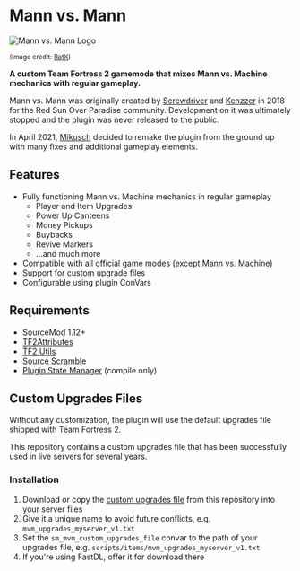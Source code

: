 # Mann vs. Mann

![Mann vs. Mann Logo](https://repository-images.githubusercontent.com/359592641/ec8bd400-b132-11eb-8ae7-bf0809723735)

<sub>(Image credit: [RatX](https://steamcommunity.com/profiles/76561198058574997))</sub>

**A custom Team Fortress 2 gamemode that mixes Mann vs. Machine mechanics with regular gameplay.**

Mann vs. Mann was originally created by [Screwdriver](https://github.com/ScrewdriverHyena) and [Kenzzer](https://github.com/Kenzzer) in 2018 for the Red Sun Over Paradise community.
Development on it was ultimately stopped and the plugin was never released to the public.

In April 2021, [Mikusch](https://github.com/Mikusch) decided to remake the plugin from the ground up with many fixes and additional gameplay elements.

## Features

- Fully functioning Mann vs. Machine mechanics in regular gameplay
    - Player and Item Upgrades
    - Power Up Canteens
    - Money Pickups
    - Buybacks
    - Revive Markers
    - ...and much more
- Compatible with all official game modes (except Mann vs. Machine)
- Support for custom upgrade files
- Configurable using plugin ConVars

## Requirements

- SourceMod 1.12+
- [TF2Attributes](https://github.com/FlaminSarge/tf2attributes)
- [TF2 Utils](https://github.com/nosoop/SM-TFUtils)
- [Source Scramble](https://github.com/nosoop/SMExt-SourceScramble)
- [Plugin State Manager](https://github.com/Mikusch/PluginStateManager) (compile only)

## Custom Upgrades Files

Without any customization, the plugin will use the default upgrades file shipped with Team Fortress 2.

This repository contains a custom upgrades file that has been successfully used in live servers for several years.

### Installation

1. Download or copy the [custom upgrades file](/scripts/items/mvm_upgrades_custom.txt) from this repository into your server files
2. Give it a unique name to avoid future conflicts, e.g. `mvm_upgrades_myserver_v1.txt`
3. Set the `sm_mvm_custom_upgrades_file` convar to the path of your upgrades file, e.g. `scripts/items/mvm_upgrades_myserver_v1.txt`
4. If you're using FastDL, offer it for download there
